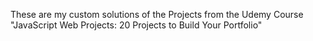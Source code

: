 These are my custom solutions of the Projects from the Udemy Course "JavaScript Web Projects: 20 Projects to Build Your Portfolio"
